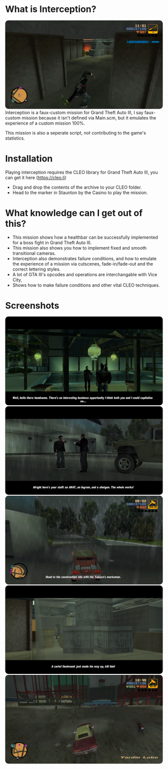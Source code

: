 # What is Interception?
<img src="screen/int1.jpg" style="border-radius: 10px;"/>
Interception is a faux-custom mission for Grand Theft Auto III, I say faux-custom mission because it isn't defined via Main.scm, but it emulates the experience of a custom mission 100%. 

This mission is also a seperate script, not contributing to the game's statistics.


# Installation
Playing interception requires the CLEO library for Grand Theft Auto III, you can get it here (https://cleo.li)
- Drag and drop the contents of the archive to your CLEO folder.
- Head to the marker in Staunton by the Casino to play the mission.

# What knowledge can I get out of this?
- This mission shows how a healthbar can be successfully implemented for a boss fight in Grand Theft Auto III.
- This mission also shows you how to implement fixed and smooth transitional cameras.
- Interception also demonstrates failure conditions, and how to emulate the experience of a mission via cutscenes, fade-in/fade-out and the correct lettering styles. 
- A lot of GTA III's opcodes and operations are interchangable with Vice City,
- Shows how to make failure conditions and other vital CLEO techniques.

# Screenshots
<img src="screen/int2.png" style="border-radius: 10px;"/>
<img src="screen/download.png" style="border-radius: 10px;"/>
<img src="screen/download (1).png" style="border-radius: 10px;"/>
<img src="screen/download (2).png" style="border-radius: 10px;"/>
<img src="screen/download (3).png" style="border-radius: 10px;"/>
